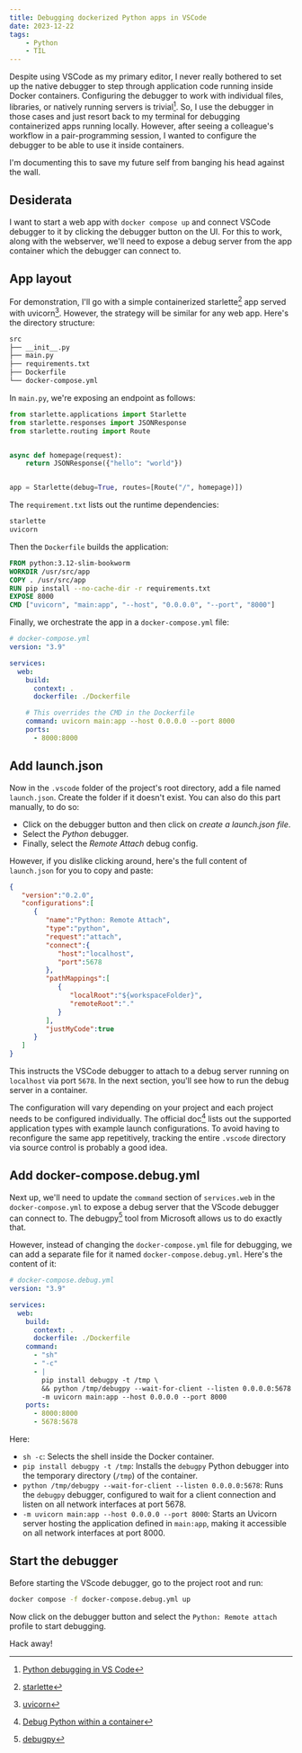 ```yaml
---
title: Debugging dockerized Python apps in VSCode
date: 2023-12-22
tags:
    - Python
    - TIL
---
```


Despite using VSCode as my primary editor, I never really bothered to set up the native
debugger to step through application code running inside Docker containers. Configuring the
debugger to work with individual files, libraries, or natively running servers is
trivial[^1]. So, I use the debugger in those cases and just resort back to my terminal for
debugging containerized apps running locally. However, after seeing a colleague's workflow
in a pair-programming session, I wanted to configure the debugger to be able to use it
inside containers.

I'm documenting this to save my future self from banging his head against the wall.

## Desiderata

I want to start a web app with `docker compose up` and connect VSCode debugger to it by
clicking the debugger button on the UI. For this to work, along with the webserver, we'll
need to expose a debug server from the app container which the debugger can connect to.

## App layout

For demonstration, I'll go with a simple containerized starlette[^2] app served with
uvicorn[^3]. However, the strategy will be similar for any web app. Here's the directory
structure:

```txt
src
├── __init__.py
├── main.py
├── requirements.txt
├── Dockerfile
└── docker-compose.yml
```

In `main.py`, we're exposing an endpoint as follows:

```py
from starlette.applications import Starlette
from starlette.responses import JSONResponse
from starlette.routing import Route


async def homepage(request):
    return JSONResponse({"hello": "world"})


app = Starlette(debug=True, routes=[Route("/", homepage)])
```

The `requirement.txt` lists out the runtime dependencies:

```txt
starlette
uvicorn
```

Then the `Dockerfile` builds the application:

```dockerfile
FROM python:3.12-slim-bookworm
WORKDIR /usr/src/app
COPY . /usr/src/app
RUN pip install --no-cache-dir -r requirements.txt
EXPOSE 8000
CMD ["uvicorn", "main:app", "--host", "0.0.0.0", "--port", "8000"]
```

Finally, we orchestrate the app in a `docker-compose.yml` file:

```yml
# docker-compose.yml
version: "3.9"

services:
  web:
    build:
      context: .
      dockerfile: ./Dockerfile

    # This overrides the CMD in the Dockerfile
    command: uvicorn main:app --host 0.0.0.0 --port 8000
    ports:
      - 8000:8000
```

## Add launch.json

Now in the `.vscode` folder of the project's root directory, add a file named `launch.json`.
Create the folder if it doesn't exist. You can also do this part manually, to do so:

-   Click on the debugger button and then click on _create a launch.json file_.
-   Select the _Python_ debugger.
-   Finally, select the _Remote Attach_ debug config.

However, if you dislike clicking around, here's the full content of `launch.json` for you to
copy and paste:

```json
{
   "version":"0.2.0",
   "configurations":[
      {
         "name":"Python: Remote Attach",
         "type":"python",
         "request":"attach",
         "connect":{
            "host":"localhost",
            "port":5678
         },
         "pathMappings":[
            {
               "localRoot":"${workspaceFolder}",
               "remoteRoot":"."
            }
         ],
         "justMyCode":true
      }
   ]
}
```

This instructs the VSCode debugger to attach to a debug server running on `localhost` via
port `5678`. In the next section, you'll see how to run the debug server in a container.

The configuration will vary depending on your project and each project needs to be
configured individually. The official doc[^4] lists out the supported application types with
example launch configurations. To avoid having to reconfigure the same app repetitively,
tracking the entire `.vscode` directory via source control is probably a good idea.

## Add docker-compose.debug.yml

Next up, we'll need to update the `command` section of `services.web` in the
`docker-compose.yml` to expose a debug server that the VScode debugger can connect to. The
debugpy[^5] tool from Microsoft allows us to do exactly that.

However, instead of changing the `docker-compose.yml` file for debugging, we can add a
separate file for it named `docker-compose.debug.yml`. Here's the content of it:

```yml
# docker-compose.debug.yml
version: "3.9"

services:
  web:
    build:
      context: .
      dockerfile: ./Dockerfile
    command:
      - "sh"
      - "-c"
      - |
        pip install debugpy -t /tmp \
        && python /tmp/debugpy --wait-for-client --listen 0.0.0.0:5678 \
        -m uvicorn main:app --host 0.0.0.0 --port 8000
    ports:
      - 8000:8000
      - 5678:5678
```

Here:

-   `sh -c`: Selects the shell inside the Docker container.
-   `pip install debugpy -t /tmp`: Installs the `debugpy` Python debugger into the temporary
    directory (`/tmp`) of the container.
-   `python /tmp/debugpy --wait-for-client --listen 0.0.0.0:5678`: Runs the `debugpy`
    debugger, configured to wait for a client connection and listen on all network
    interfaces at port 5678.
-   `-m uvicorn main:app --host 0.0.0.0 --port 8000`: Starts an Uvicorn server hosting the
    application defined in `main:app`, making it accessible on all network interfaces at
    port 8000.

## Start the debugger

Before starting the VScode debugger, go to the project root and run:

```sh
docker compose -f docker-compose.debug.yml up
```

Now click on the debugger button and select the `Python: Remote attach` profile to start
debugging.

Hack away!

[^1]:
    [Python debugging in VS Code](https://code.visualstudio.com/docs/python/debugging#_debugging-by-attaching-over-a-network-connection)

[^2]: [starlette](https://www.starlette.io/)
[^3]: [uvicorn](https://www.uvicorn.org/)
[^4]:
    [Debug Python within a container](https://code.visualstudio.com/docs/containers/debug-python)

[^5]: [debugpy](https://github.com/microsoft/debugpy/tree/main/src/debugpy)
